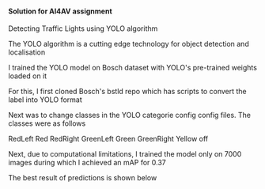#### Solution for AI4AV assignment 

Detecting Traffic Lights using YOLO algorithm

The YOLO algorithm is a cutting edge technology for object detection and localisation

I trained the YOLO model on Bosch dataset with YOLO's pre-trained weights loaded on it

For this, I first cloned Bosch's bstld repo which has scripts to convert the label into YOLO format

Next was to change classes in the YOLO categorie config config files. The classes were as follows 

RedLeft
Red
RedRight
GreenLeft
Green
GreenRight
Yellow
off

Next, due to computational limitations, I trained the model only on 7000 images during which I achieved an mAP for 0.37

The best result of predictions is shown below 

[](https://github.com/deveshdatwani/ai4av-assignment/blob/master/images.jpeg)

